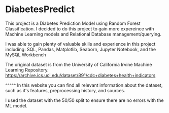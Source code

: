 # DiabetesPredict

This project is a Diabetes Prediction Model using Random Forest Classification. I decided to do this project to gain more expereince with Machine Learning models and Relational Database management/querying.

I was able to gain plenty of valuable skills and experience in this project including: SQL, Pandas, Matplotlib, Seaborn, Jupyter Notebook, and the MySQL Workbench

The original dataset is from the University of California Irvine Machine Learning Repository.
https://archive.ics.uci.edu/dataset/891/cdc+diabetes+health+indicators

^^^^^ In this website you can find all relevant information about the dataset, such as it's features, preprocessing history, and sources.

I used the dataset with the 50/50 split to ensure there are no errors with the ML model.


